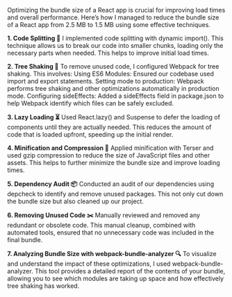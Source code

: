 Optimizing the bundle size of a React app is crucial for improving load times and overall performance. Here’s how I managed to reduce the bundle size of a React app from 2.5 MB to 1.5 MB using some effective techniques.

**1. Code Splitting 🧩**
I implemented code splitting with dynamic import(). This technique allows us to break our code into smaller chunks, loading only the necessary parts when needed. This helps to improve initial load times.

**2. Tree Shaking 🌳**
To remove unused code, I configured Webpack for tree shaking. This involves:
Using ES6 Modules: Ensured our codebase used import and export statements.
Setting mode to production: Webpack performs tree shaking and other optimizations automatically in production mode.
Configuring sideEffects: Added a sideEffects field in package.json to help Webpack identify which files can be safely excluded.

**3. Lazy Loading ⏳**
Used React.lazy() and Suspense to defer the loading of components until they are actually needed. This reduces the amount of code that is loaded upfront, speeding up the initial render.

**4. Minification and Compression 🔧**
Applied minification with Terser and used gzip compression to reduce the size of JavaScript files and other assets. This helps to further minimize the bundle size and improve loading times.

**5. Dependency Audit 📦**
Conducted an audit of our dependencies using depcheck to identify and remove unused packages. This not only cut down the bundle size but also cleaned up our project.

**6. Removing Unused Code ✂️**
Manually reviewed and removed any redundant or obsolete code. This manual cleanup, combined with automated tools, ensured that no unnecessary code was included in the final bundle.

**7. Analyzing Bundle Size with webpack-bundle-analyzer 🔍**
To visualize and understand the impact of these optimizations, I used webpack-bundle-analyzer. This tool provides a detailed report of the contents of your bundle, allowing you to see which modules are taking up space and how effectively tree shaking has worked.
